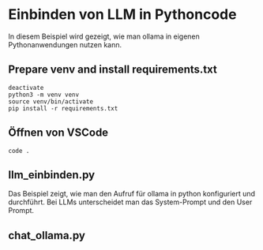 # Einbinden von LLM in Pythoncode

In diesem Beispiel wird gezeigt, wie man ollama in eigenen Pythonanwendungen nutzen kann. 


## Prepare venv and install requirements.txt
```
deactivate
python3 -m venv venv
source venv/bin/activate
pip install -r requirements.txt

```


## Öffnen von VSCode

```
code .

```

## llm_einbinden.py

Das Beispiel zeigt, wie man den Aufruf für ollama in python konfiguriert und durchführt. Bei LLMs unterscheidet
man das System-Prompt und den User Prompt. 

## chat_ollama.py







